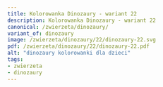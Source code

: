 ```yaml
---
title: Kolorowanka Dinozaury - wariant 22
description: Kolorowanka Dinozaury - wariant 22
canonical: /zwierzeta/dinozaury/
variant_of: dinozaury
image: /zwierzeta/dinozaury/22/dinozaury-22.svg
pdf: /zwierzeta/dinozaury/22/dinozaury-22.pdf
alt: "dinozaury kolorowanki dla dzieci"
tags:
- zwierzeta
- dinozaury
---
```

